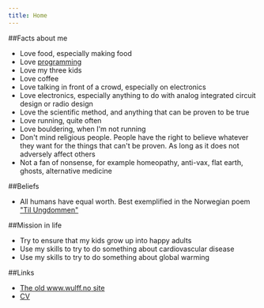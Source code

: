 ```yaml
---
title: Home
---
```


##Facts about me
- Love food, especially making food
- Love [programming](https://github.com/wulffern)
- Love my three kids
- Love coffee
- Love talking in front of a crowd, especially on electronics
- Love electronics, especially anything to do with analog integrated
  circuit design or radio design
- Love the scientific method, and anything that can be proven to be
  true
- Love running, quite often
- Love bouldering, when I'm not running
- Don't mind religious people. People have the right to believe
  whatever they want for the things that can't be proven. As long as it does not adversely affect others
- Not a fan of nonsense, for example
  homeopathy, anti-vax, flat earth, ghosts, alternative medicine

##Beliefs
- All humans have equal worth. Best exemplified in the Norwegian poem
  ["Til Ungdommen"](https://en.wikipedia.org/wiki/Til_Ungdommen)

##Mission in life
- Try to ensure that my kids grow up into happy adults
- Use my skills to try to do something about cardiovascular disease
- Use my skills to try to do something about global warming


##Links
- [The old www.wulff.no
  site](https://62327-www.web.tornado-node.net/carsten/doku.php)
- [CV](https://wulffern.github.io/markdown-cv/)
